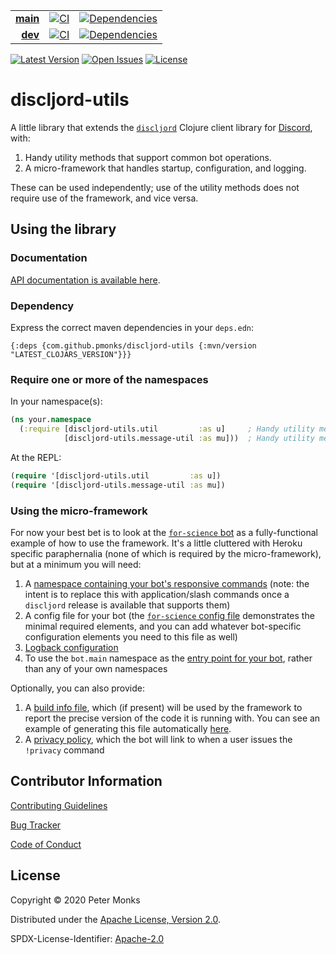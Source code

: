 | | | |
|---:|:---:|:---:|
| [**main**](https://github.com/pmonks/discljord-utils/tree/main) | [![CI](https://github.com/pmonks/discljord-utils/workflows/CI/badge.svg?branch=main)](https://github.com/pmonks/discljord-utils/actions?query=workflow%3ACI+branch%3Amain) | [![Dependencies](https://github.com/pmonks/discljord-utils/workflows/dependencies/badge.svg?branch=main)](https://github.com/pmonks/discljord-utils/actions?query=workflow%3Adependencies+branch%3Amain) |
| [**dev**](https://github.com/pmonks/discljord-utils/tree/dev)  | [![CI](https://github.com/pmonks/discljord-utils/workflows/CI/badge.svg?branch=dev)](https://github.com/pmonks/discljord-utils/actions?query=workflow%3ACI+branch%3dev) | [![Dependencies](https://github.com/pmonks/discljord-utils/workflows/dependencies/badge.svg?branch=dev)](https://github.com/pmonks/discljord-utils/actions?query=workflow%3Adependencies+branch%3Adev) |

[![Latest Version](https://img.shields.io/clojars/v/com.github.pmonks/discljord-utils)](https://clojars.org/com.github.pmonks/discljord-utils/) [![Open Issues](https://img.shields.io/github/issues/pmonks/discljord-utils.svg)](https://github.com/pmonks/discljord-utils/issues) [![License](https://img.shields.io/github/license/pmonks/discljord-utils.svg)](https://github.com/pmonks/discljord-utils/blob/main/LICENSE)


# discljord-utils

A little library that extends the [`discljord`](https://github.com/IGJoshua/discljord) Clojure client library for [Discord](https://discord.com/), with:

1. Handy utility methods that support common bot operations.
2. A micro-framework that handles startup, configuration, and logging.

These can be used independently; use of the utility methods does not require use of the framework, and vice versa.

## Using the library

### Documentation

[API documentation is available here](https://pmonks.github.io/discljord-utils/).

### Dependency

Express the correct maven dependencies in your `deps.edn`:

```edn
{:deps {com.github.pmonks/discljord-utils {:mvn/version "LATEST_CLOJARS_VERSION"}}}
```

### Require one or more of the namespaces

In your namespace(s):

```clojure
(ns your.namespace
  (:require [discljord-utils.util         :as u]     ; Handy utility methods that are not Discord / discljord specific
            [discljord-utils.message-util :as mu]))  ; Handy utility methods related to Discord / discljord messages
```

At the REPL:

```clojure
(require '[discljord-utils.util         :as u])
(require '[discljord-utils.message-util :as mu])
```

### Using the micro-framework

For now your best bet is to look at the [`for-science` bot](https://github.com/pmonks/for-science) as a fully-functional example of how to use the framework.  It's a little cluttered with Heroku specific paraphernalia (none of which is required by the micro-framework), but at a minimum you will need:

1. A [namespace containing your bot's responsive commands](https://github.com/pmonks/for-science/blob/main/src/for_science/commands.clj) (note: the intent is to replace this with application/slash commands once a `discljord` release is available that supports them)
2. A config file for your bot (the [`for-science` config file](https://github.com/pmonks/for-science/blob/main/resources/config.edn) demonstrates the minimal required elements, and you can add whatever bot-specific configuration elements you need to this file as well)
3. [Logback configuration](https://github.com/pmonks/for-science/blob/main/resources/logback.xml)
4. To use the `bot.main` namespace as the [entry point for your bot](https://github.com/pmonks/for-science/blob/1b4d73030da1ed8abe4310ad75bf44eb8087fcdd/deps.edn#L28-L30), rather than any of your own namespaces

Optionally, you can also provide:

1. A [build info file](https://github.com/pmonks/for-science/blob/main/resources/build-info.edn), which (if present) will be used by the framework to report the precise version of the code it is running with. You can see an example of generating this file automatically [here](https://github.com/pmonks/for-science/blob/1b4d73030da1ed8abe4310ad75bf44eb8087fcdd/bin/release.sh#L50-L58).
2. A [privacy policy](https://github.com/pmonks/for-science/blob/main/PRIVACY.md), which the bot will link to when a user issues the `!privacy` command

## Contributor Information

[Contributing Guidelines](https://github.com/pmonks/discljord-utils/blob/main/.github/CONTRIBUTING.md)

[Bug Tracker](https://github.com/pmonks/discljord-utils/issues)

[Code of Conduct](https://github.com/pmonks/discljord-utils/blob/main/.github/CODE_OF_CONDUCT.md)

## License

Copyright © 2020 Peter Monks

Distributed under the [Apache License, Version 2.0](http://www.apache.org/licenses/LICENSE-2.0).

SPDX-License-Identifier: [Apache-2.0](https://spdx.org/licenses/Apache-2.0)
